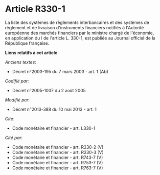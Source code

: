 # Article R330-1

La liste des systèmes de règlements interbancaires et des systèmes de règlement et de livraison d'instruments financiers
notifiés à l'Autorité européenne des marchés financiers par le ministre chargé de l'économie, en application du I de
l'article L. 330-1, est publiée au Journal officiel de la République française.

**Liens relatifs à cet article**

_Anciens textes_:

  - Décret n°2003-195 du 7 mars 2003 - art. 1 (Ab)

_Codifié par_:

  - Décret n°2005-1007 du 2 août 2005

_Modifié par_:

  - Décret n°2013-388 du 10 mai 2013 - art. 1

_Cite_:

  - Code monétaire et financier - art. L330-1

_Cité par_:

  - Code monétaire et financier - art. R330-2 (V)
  - Code monétaire et financier - art. R330-3 (V)
  - Code monétaire et financier - art. R743-7 (V)
  - Code monétaire et financier - art. R753-7 (V)
  - Code monétaire et financier - art. R763-7 (V)
